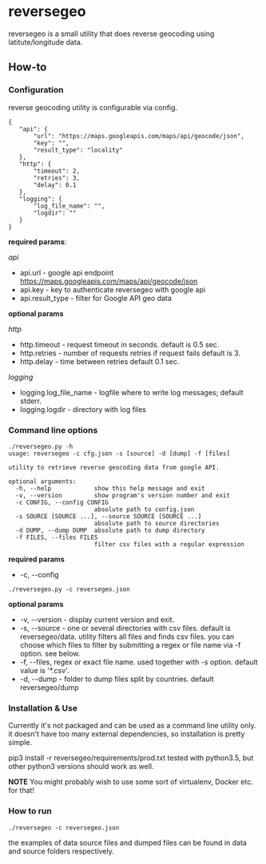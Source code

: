 # reversegeo

 reversegeo is a small utility that does reverse geocoding using latitute/longitude data.
 
 ## How-to
 
 ### Configuration
 reverse geocoding utility is configurable via config. 
 
 ```
 {
    "api": {
        "url": "https://maps.googleapis.com/maps/api/geocode/json",
        "key": "",
        "result_type": "locality"
    },
    "http": {
        "timeout": 2,
        "retries": 3,
        "delay": 0.1
    },
    "logging": {
        "log_file_name": "",
        "logdir": ""
    }
}
 ```
 
 **required params**:
 
 *api*
 
  - api.url  - google api endpoint https://maps.googleapis.com/maps/api/geocode/json
  - api.key  - key to authenticate reversegeo with google api
  - api.result_type - filter for Google API geo data
  
 **optional params**
 
 *http*
 
 - http.timeout - request timeout in seconds. default is 0.5 sec.
 - http.retries - number of requests retries if request fails default is 3.
 - http.delay - time between retries default 0.1 sec.
 
 *logging*
- logging.log_file_name - logfile where to write log messages; default stderr.
- logging.logdir - directory with log files

### Command line options


```
./reversegeo.py -h
usage: reversegeo -c cfg.json -s [source] -d [dump] -f [files]

utility to retrieve reverse geocoding data from google API.

optional arguments:
  -h, --help            show this help message and exit
  -v, --version         show program's version number and exit
  -c CONFIG, --config CONFIG
                        absolute path to config.json
  -s SOURCE [SOURCE ...], --source SOURCE [SOURCE ...]
                        absolute path to source directories
  -d DUMP, --dump DUMP  absolute path to dump directory
  -f FILES, --files FILES
                        filter csv files with a regular expression

```

**required params**

- -c, --config
```
./reversegeo.py -c reversegeo.json
``` 

**optional params**  
  
 - -v, --version - display current version and exit.
 - -s, --source - one or several directories with csv files. 
    default is reversegeo/data. utility filters all files and finds csv files.
    you can choose which files to filter by submitting a regex or file name via
    -f option. see below.
 - -f, --files, regex or exact file name. used together with -s option. default value is '*.csv'.  
 - -d, --dump - folder to dump files split by countries. default reversegeo/dump
 
 ### Installation & Use
 
 Currently it's not packaged and can be used as a command line utility only.
 it doesn't have too many external dependencies, so installation is pretty simple.
 
 pip3 install -r reversegeo/requirements/prod.txt
 tested with python3.5, but other python3 versions should work as well.
 
 **NOTE**
 You might probably wish to use some sort of virtualenv, Docker etc. for that!
 
 ### How to run
 
 ```
 ./reversegeo -c reversegeo.json
 ```
 
 the examples of data source files and dumped files can be found in data and 
 source folders respectively. 

